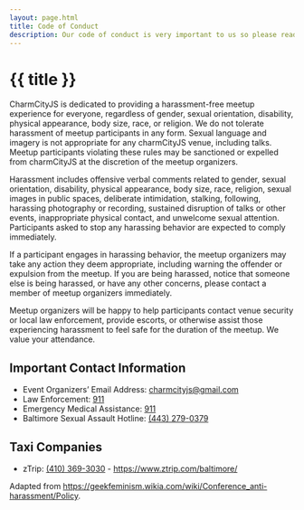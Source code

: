 ```yaml
---
layout: page.html
title: Code of Conduct
description: Our code of conduct is very important to us so please read carefully.
---
```


# {{ title }}

CharmCityJS is dedicated to providing a harassment-free meetup
experience for everyone, regardless of gender, sexual orientation,
disability, physical appearance, body size, race, or religion. We do not
tolerate harassment of meetup participants in any form. Sexual language
and imagery is not appropriate for any charmCityJS venue, including
talks. Meetup participants violating these rules may be sanctioned or
expelled from charmCityJS at the discretion of the meetup organizers.

Harassment includes offensive verbal comments related to gender, sexual
orientation, disability, physical appearance, body size, race, religion,
sexual images in public spaces, deliberate intimidation, stalking,
following, harassing photography or recording, sustained disruption of
talks or other events, inappropriate physical contact, and unwelcome
sexual attention. Participants asked to stop any harassing behavior are
expected to comply immediately.

If a participant engages in harassing behavior, the meetup organizers
may take any action they deem appropriate, including warning the
offender or expulsion from the meetup. If you are being harassed, notice
that someone else is being harassed, or have any other concerns, please
contact a member of meetup organizers immediately.

Meetup organizers will be happy to help participants contact venue
security or local law enforcement, provide escorts, or otherwise assist
those experiencing harassment to feel safe for the duration of the
meetup. We value your attendance.

## Important Contact Information

- Event Organizers’ Email Address: [charmcityjs@gmail.com](mailto:charmcityjs@gmail.com)
- Law Enforcement: [911](tel:911)
- Emergency Medical Assistance: [911](tel:911)
- Baltimore Sexual Assault Hotline: [(443) 279-0379](tel:4432790379)

## Taxi Companies

- zTrip: [(410) 369-3030](tel:4103693030) - <https://www.ztrip.com/baltimore/>

<p class="font-step--1 font-italic" style="margin-block-start: var(--space-xl);">Adapted from <a href="https://geekfeminism.wikia.com/wiki/Conference_anti-harassment/Policy">https://geekfeminism.wikia.com/wiki/Conference_anti-harassment/Policy</a>.</p>

